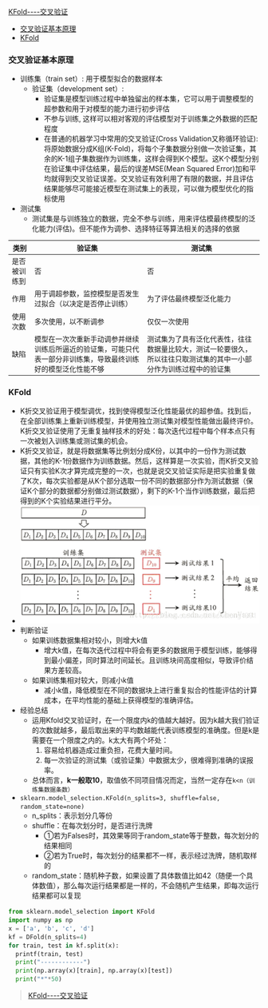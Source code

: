 [KFold----交叉验证](#top)

- [交叉验证基本原理](#交叉验证基本原理)
- [KFold](#kfold)

### 交叉验证基本原理

- 训练集（train set）: 用于模型拟合的数据样本
  - 验证集（development set）: 
    - 验证集是模型训练过程中单独留出的样本集，它可以用于调整模型的超参数和用于对模型的能力进行初步评估
    - 不参与训练, 这样可以相对客观的评估模型对于训练集之外数据的匹配程度
    - 在普通的机器学习中常用的交叉验证(Cross Validation又称循环验证): 将原始数据分成K组(K-Fold)，将每个子集数据分别做一次验证集，其余的K-1组子集数据作为训练集，这样会得到K个模型。这K个模型分别在验证集中评估结果，最后的误差MSE(Mean Squared Error)加和平均就得到交叉验证误差。交叉验证有效利用了有限的数据，并且评估结果能够尽可能接近模型在测试集上的表现，可以做为模型优化的指标使用
- 测试集
  - 测试集是与训练独立的数据，完全不参与训练，用来评估模最终模型的泛化能力(评估)。但不能作为调参、选择特征等算法相关的选择的依据

|类别  | 验证集|测试集|
|---|---|---|
|是否被训练到 |否 |否|
|作用|	用于调超参数，监控模型是否发生过拟合（以决定是否停止训练）|	为了评估最终模型泛化能力|
|使用次数|	多次使用，以不断调参	|仅仅一次使用|
|缺陷|	模型在一次次重新手动调参并继续训练后所逼近的验证集，可能只代表一部分非训练集，导致最终训练好的模型泛化性能不够	|测试集为了具有泛化代表性，往往数据量比较大，测试一轮要很久，所以往往只取测试集的其中一小部分作为训练过程中的验证集|

### KFold

- K折交叉验证用于模型调优，找到使得模型泛化性能最优的超参值。找到后，在全部训练集上重新训练模型，并使用独立测试集对模型性能做出最终评价。K折交叉验证使用了无重复抽样技术的好处：每次迭代过程中每个样本点只有一次被划入训练集或测试集的机会。
- K折交叉验证，就是将数据集等比例划分成K份，以其中的一份作为测试数据，其他的K-1份数据作为训练数据。然后，这样算是一次实验，而K折交叉验证只有实验K次才算完成完整的一次，也就是说交叉验证实际是把实验重复做了K次，每次实验都是从K个部分选取一份不同的数据部分作为测试数据（保证K个部分的数据都分别做过测试数据），剩下的K-1个当作训练数据，最后把得到的K个实验结果进行平分。
- ![KFold](https://github.com/honggzb/Study-General/blob/master/Machine-Learning%2BAI/images/KFold.png)
- 判断验证
  - 如果训练数据集相对较小，则增大k值
    - 增大k值，在每次迭代过程中将会有更多的数据用于模型训练，能够得到最小偏差，同时算法时间延长。且训练块间高度相似，导致评价结果方差较高。
  - 如果训练集相对较大，则减小k值
    - 减小k值，降低模型在不同的数据块上进行重复拟合的性能评估的计算成本，在平均性能的基础上获得模型的准确评估。
- 经验总结
  - 运用Kfold交叉验证时，在一个限度内k的值越大越好。因为k越大我们验证的次数就越多，最后取出来的平均数越能代表训练模型的准确度。但是k是需要在一个限度之内的。k太大有两个坏处：
    1. 容易给机器造成过重负担，花费大量时间。
    2. 每一次验证的测试集（或验证集）中数据太少，很难得到准确的误报率。
  - 总体而言，**k一般取10**，取值依不同项目情况而定，当然一定存在`k<n（训练集数据条数）`
- `sklearn.model_selection.KFold(n_splits=3, shuffle=false, random_state=none)`
  - n_splits：表示划分几等份
  - shuffle：在每次划分时，是否进行洗牌
    - ①若为Falses时，其效果等同于random_state等于整数，每次划分的结果相同
    - ②若为True时，每次划分的结果都不一样，表示经过洗牌，随机取样的
  - random_state：随机种子数，如果设置了具体数值比如42（随便一个具体数值），那么每次运行结果都是一样的，不会随机产生结果，即每次运行结果都可以复现

```python
from sklearn.model_selection import KFold
import numpy as np
x = ['a', 'b', 'c', 'd']
kf = DFold(n_splits=4)
for train, test in kf.split(x):
  printf(train, test)
  print("------------")
  print(np.array(x)[train], np.array(x)[test])
  print("*"*50)
```

> [KFold----交叉验证](https://blog.csdn.net/xiaohutong1991/article/details/107924703)
